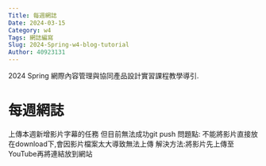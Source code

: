 ```yaml
---
Title: 每週網誌
Date: 2024-03-15 
Category: w4
Tags: 網誌編寫
Slug: 2024-Spring-w4-blog-tutorial
Author: 40923131
---
```


2024 Spring 網際內容管理與協同產品設計實習課程教學導引.

<!-- PELICAN_END_SUMMARY -->

# 每週網誌

上傳本週新增影片字幕的任務
但目前無法成功git push
問題點: 不能將影片直接放在download下,會因影片檔案太大導致無法上傳
解決方法:將影片先上傳至YouTube再將連結放到網站

